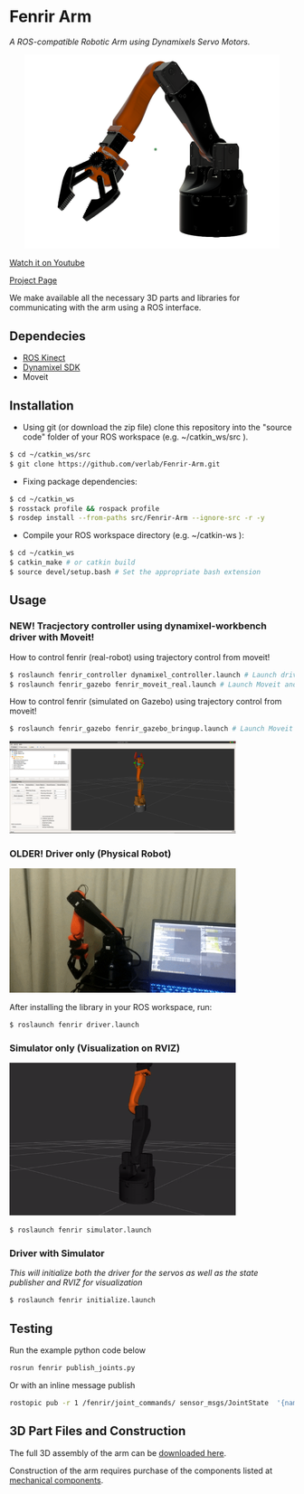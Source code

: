 # Fenrir Arm

_A ROS-compatible Robotic Arm using Dynamixels Servo Motors._

<p align="center">
  <img width="450" src="construction/fenrir.png">
</p>

[Watch it on Youtube](https://www.youtube.com/watch?v=ZB4075G5WaI)

[Project Page](https://www.verlab.dcc.ufmg.br/fenrir-3d-printed-robotic-arm/)

We make available all the necessary 3D parts and libraries for communicating with the arm using a ROS interface.

## Dependecies

-   [ROS Kinect](http://wiki.ros.org/kinetic/Installation)
-   [Dynamixel SDK](http://wiki.ros.org/dynamixel_sdk)
- Moveit

## Installation

-   Using git (or download the zip file) clone this repository into the "source code" folder of your ROS workspace (e.g. ~/catkin_ws/src ).

```sh
$ cd ~/catkin_ws/src
$ git clone https://github.com/verlab/Fenrir-Arm.git
```

-   Fixing package dependencies:

```sh
$ cd ~/catkin_ws
$ rosstack profile && rospack profile
$ rosdep install --from-paths src/Fenrir-Arm --ignore-src -r -y
```

-   Compile your ROS workspace directory (e.g. ~/catkin-ws ):

```sh
$ cd ~/catkin_ws
$ catkin_make # or catkin build
$ source devel/setup.bash # Set the appropriate bash extension
```

## Usage

### NEW! Tracjectory controller using dynamixel-workbench driver with Moveit!
How to control fenrir (real-robot) using trajectory control from moveit!
```sh
$ roslaunch fenrir_controller dynamixel_controller.launch # Launch driver and interface controllers
$ roslaunch fenrir_gazebo fenrir_moveit_real.launch # Launch Moveit and RViz
```
How to control fenrir (simulated on Gazebo) using trajectory control from moveit!
```sh
$ roslaunch fenrir_gazebo fenrir_gazebo_bringup.launch # Launch Moveit and RViz
```
<p align="left">
  <img width="400" src="fenrir_driver/construction/moveit.png">
</p>


### OLDER! Driver only (Physical Robot)

<p align="left">
  <img width="400" src="fenrir_driver/construction/physical-robot.gif">
</p>

After installing the library in your ROS workspace, run:

```sh
$ roslaunch fenrir driver.launch
```

### Simulator only (Visualization on RVIZ)

<p align="left">
  <img width="400" src="fenrir_driver/construction/urdf_arm.gif">
</p>

```sh
$ roslaunch fenrir simulator.launch
```

### Driver with Simulator

_This will initialize both the driver for the servos as well as the state publisher and RVIZ for visualization_

```sh
$ roslaunch fenrir initialize.launch
```

## Testing

Run the example python code below

```sh
rosrun fenrir publish_joints.py
```

Or with an inline message publish

```sh
rostopic pub -r 1 /fenrir/joint_commands/ sensor_msgs/JointState  '{name: [Base, Shoulder, Elbow, Wrist, Gripper], position: [0.5, 0.5, 0.5, 0.5, 0.0], velocity: [], effort: []}'
```

## 3D Part Files and Construction

The full 3D assembly of the arm can be [downloaded here](https://a360.co/2XFVj2e).

Construction of the arm requires purchase of the components listed at [mechanical components](construction/mechanical_components.md).
